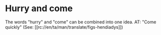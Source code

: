 # Hurry and come

The words "hurry" and "come" can be combined into one idea. AT: "Come quickly" (See: [[rc://en/ta/man/translate/figs-hendiadys]])


